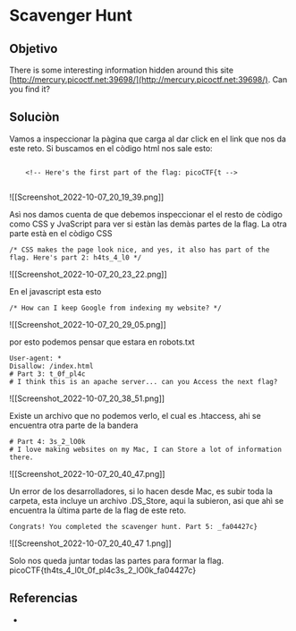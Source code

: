 # Scavenger Hunt
## Objetivo
There is some interesting information hidden around this site [http://mercury.picoctf.net:39698/](http://mercury.picoctf.net:39698/). Can you find it?

## Soluciòn
Vamos a inspeccionar la pàgina que carga al dar click en el link que nos da este reto.
Si buscamos en el còdigo html nos sale esto:
```shell
	
	<!-- Here's the first part of the flag: picoCTF{t -->
      
```
![[Screenshot_2022-10-07_20_19_39.png]]

Asì nos damos cuenta de que debemos inspeccionar el el resto de còdigo como CSS y JvaScript para ver si estàn las demàs partes de la flag.
La otra parte està en el còdigo CSS
```shell
/* CSS makes the page look nice, and yes, it also has part of the flag. Here's part 2: h4ts_4_l0 */
```

![[Screenshot_2022-10-07_20_23_22.png]]

En el javascript esta esto
```shell
/* How can I keep Google from indexing my website? */
```

![[Screenshot_2022-10-07_20_29_05.png]]

por esto podemos pensar que estara en robots.txt
```shell
User-agent: *
Disallow: /index.html
# Part 3: t_0f_pl4c
# I think this is an apache server... can you Access the next flag?
```

![[Screenshot_2022-10-07_20_38_51.png]]

Existe un archivo que no podemos verlo, el cual es .htaccess, ahi se encuentra otra parte de la bandera
```shell
# Part 4: 3s_2_lO0k
# I love making websites on my Mac, I can Store a lot of information there.
```

![[Screenshot_2022-10-07_20_40_47.png]]

Un error de los desarrolladores, si lo hacen desde Mac, es subir toda la carpeta, esta incluye un archivo .DS_Store, aqui la subieron, asi que ahì se encuentra la ùltima parte de la flag de este reto.
```shell
Congrats! You completed the scavenger hunt. Part 5: _fa04427c}
```

![[Screenshot_2022-10-07_20_40_47 1.png]]

Solo nos queda juntar todas las partes para formar la flag.
picoCTF{th4ts_4_l0t_0f_pl4c3s_2_lO0k_fa04427c}

## Referencias
- []()